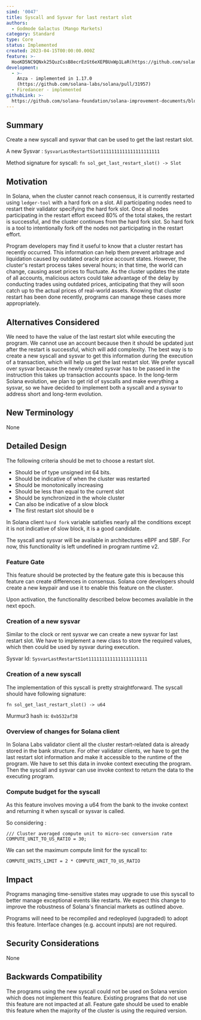 ```yaml
---
simd: '0047'
title: Syscall and Sysvar for last restart slot
authors:
  - Godmode Galactus (Mango Markets)
category: Standard
type: Core
status: Implemented
created: 2023-04-15T00:00:00.000Z
feature: >-
  HooKD5NC9QNxk25QuzCssB8ecrEzGt6eXEPBUxWp1LaR(https://github.com/solana-labs/solana/issues/32177)
development:
  - >-
    Anza - implemented in 1.17.0
    (https://github.com/solana-labs/solana/pull/31957)
  - Firedancer - implemented
githubLink: >-
  https://github.com/solana-foundation/solana-improvement-documents/blob/main/proposals/0047-anything.md
---
```


## Summary

Create a new syscall and sysvar that can be used to get the last restart slot.

A new Sysvar :
`SysvarLastRestartS1ot1111111111111111111111`

Method signature for syscall:
`fn sol_get_last_restart_slot() -> Slot`

## Motivation

In Solana, when the cluster cannot reach consensus, it is currently restarted
using `ledger-tool` with a hard fork on a slot. All participating nodes need to
restart their validator specifying the hard fork slot. Once all nodes
participating in the restart effort exceed 80% of the total stakes, the restart
is successful, and the cluster continues from the hard fork slot. So hard fork
is a tool to intentionally fork off the nodes not participating in the restart
effort.

Program developers may find it useful to know that a cluster restart has
recently occurred. This information can help them prevent arbitrage and
liquidation caused by outdated oracle price account states. However, the
cluster's restart process takes several hours; in that time, the world can
change, causing asset prices to fluctuate. As the cluster updates the state of
all accounts, malicious actors could take advantage of the delay by conducting
trades using outdated prices, anticipating that they will soon catch up to the
actual prices of real-world assets. Knowing that cluster restart has been done
recently, programs can manage these cases more appropriately.

## Alternatives Considered

We need to have the value of the last restart slot while executing the program.
We cannot use an account because then it should be updated just after the
restart is successful, which will add complexity. The best way is to create a
new syscall and sysvar to get this information during the execution of a
transaction, which will help us get the last restart slot. We prefer syscall
over sysvar because the newly created sysvar has to be passed in the instruction
this takes up transaction accounts space. In the long-term Solana evolution, we
plan to get rid of syscalls and make everything a sysvar, so we have decided to
implement both a syscall and a sysvar to address short and long-term evolution.

## New Terminology

None

## Detailed Design

The following criteria should be met to choose a restart slot.

* Should be of type unsigned int 64 bits.
* Should be indicative of when the cluster was restarted
* Should be monotonically increasing
* Should be less than equal to the current slot
* Should be synchronized in the whole cluster
* Can also be indicative of a slow block
* The first restart slot should be `0`

In Solana client `hard fork` variable satisfies nearly all the conditions except
it is not indicative of slow block, it is a good candidate.

The syscall and sysvar will be available in architectures eBPF and SBF.
For now, this functionality is left undefined in program runtime v2.

### Feature Gate

This feature should be protected by the feature gate this is because this
feature can create differences in consensus. Solana core developers should
create a new keypair and use it to enable this feature on the cluster.

Upon activation, the functionality described below becomes available in the next
epoch.

### Creation of a new sysvar

Similar to the clock or rent sysvar we can create a new sysvar for last restart
slot. We have to implement a new class to store the required values, which then
could be used by sysvar during execution.

Sysvar Id: `SysvarLastRestartS1ot1111111111111111111111`

### Creation of a new syscall

The implementation of this syscall is pretty straightforward. The syscall should
have following signature:

`fn sol_get_last_restart_slot() -> u64`

Murmur3 hash is: `0xb532af38`

### Overview of changes for Solana client

In Solana Labs validator client all the cluster restart-related data is already
stored in the bank structure. For other validator clients, we have to get the
last restart slot information and make it accessible to the runtime of the
program. We have to set this data in invoke context executing the program. Then
the syscall and sysvar can use invoke context to return the data to the
executing program.

### Compute budget for the syscall

As this feature involves moving a u64 from the bank to the invoke context and
returning it when syscall or sysvar is called.

So considering :

```
/// Cluster averaged compute unit to micro-sec conversion rate
COMPUTE_UNIT_TO_US_RATIO = 30;
```

We can set the maximum compute limit for the syscall to:

```
COMPUTE_UNITS_LIMIT = 2 * COMPUTE_UNIT_TO_US_RATIO
```

## Impact

Programs managing time-sensitive states may upgrade to use this syscall to
better manage exceptional events like restarts. We expect this change to improve
the robustness of Solana's financial markets as outlined above.

Programs will need to be recompiled and redeployed (upgraded) to adopt this
feature. Interface changes (e.g. account inputs) are not required.

## Security Considerations

None

## Backwards Compatibility

The programs using the new syscall could not be used on Solana version which
does not implement this feature. Existing programs that do not use this feature
are not impacted at all. Feature gate should be used to enable this feature when
the majority of the cluster is using the required version.
